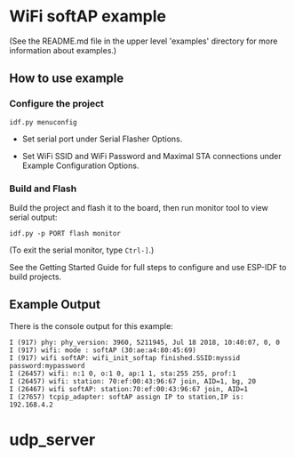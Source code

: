# WiFi softAP example

(See the README.md file in the upper level 'examples' directory for more information about examples.)


## How to use example

### Configure the project

```
idf.py menuconfig
```

* Set serial port under Serial Flasher Options.

* Set WiFi SSID and WiFi Password and Maximal STA connections under Example Configuration Options.

### Build and Flash

Build the project and flash it to the board, then run monitor tool to view serial output:

```
idf.py -p PORT flash monitor
```

(To exit the serial monitor, type ``Ctrl-]``.)

See the Getting Started Guide for full steps to configure and use ESP-IDF to build projects.

## Example Output

There is the console output for this example:

```
I (917) phy: phy_version: 3960, 5211945, Jul 18 2018, 10:40:07, 0, 0
I (917) wifi: mode : softAP (30:ae:a4:80:45:69)
I (917) wifi softAP: wifi_init_softap finished.SSID:myssid password:mypassword
I (26457) wifi: n:1 0, o:1 0, ap:1 1, sta:255 255, prof:1
I (26457) wifi: station: 70:ef:00:43:96:67 join, AID=1, bg, 20
I (26467) wifi softAP: station:70:ef:00:43:96:67 join, AID=1
I (27657) tcpip_adapter: softAP assign IP to station,IP is: 192.168.4.2
```
# udp_server
